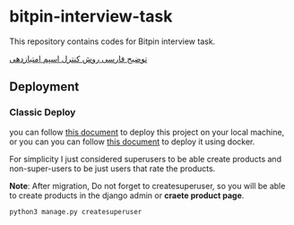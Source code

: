 # bitpin-interview-task

This repository contains codes for Bitpin interview task.

[توضیح فارسی روش کنترل اسپم امتیازدهی](docs/spam_control_strategy.md)


## Deployment

### Classic Deploy

you can follow [this document](docs/development_deployment_docs.md) to deploy this project on your local machine, or you can you can follow [this document](docs/deployment_using_docker.md) to deploy it using docker.

For simplicity I just considered superusers to be able create products and non-super-users to be just users that rate the products.


**Note**: After migration, Do not forget to createsuperuser, so you will be able to create products in the django admin or **craete product page**.

```
python3 manage.py createsuperuser
```

